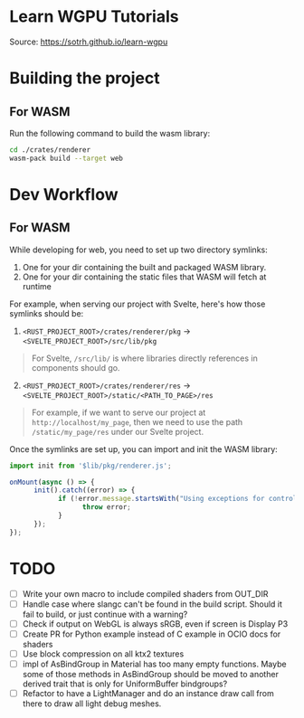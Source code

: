 # Learn WGPU Tutorials
Source: https://sotrh.github.io/learn-wgpu

# Building the project
## For WASM
Run the following command to build the wasm library:
```bash
cd ./crates/renderer
wasm-pack build --target web
```

# Dev Workflow
## For WASM
While developing for web, you need to set up two directory symlinks:
1. One for your dir containing the built and packaged WASM library.
2. One for your dir containing the static files that WASM will fetch at runtime

For example, when serving our project with Svelte, here's how those symlinks should be:
1. `<RUST_PROJECT_ROOT>/crates/renderer/pkg` -> `<SVELTE_PROJECT_ROOT>/src/lib/pkg`
> For Svelte, `/src/lib/` is where libraries directly references in components should go.

2. `<RUST_PROJECT_ROOT>/crates/renderer/res` -> `<SVELTE_PROJECT_ROOT>/static/<PATH_TO_PAGE>/res`
> For example, if we want to serve our project at `http://localhost/my_page`, then we
> need to use the path `/static/my_page/res` under our Svelte project.

Once the symlinks are set up, you can import and init the WASM library:
```typescript
import init from '$lib/pkg/renderer.js';

onMount(async () => {
      init().catch((error) => {
            if (!error.message.startsWith("Using exceptions for control flow,")) {
                  throw error;
            }
      });
});
```
 
# TODO
- [ ] Write your own macro to include compiled shaders from OUT_DIR
- [ ] Handle case where slangc can't be found in the build script. Should it fail to build, or just continue with a warning?
- [ ] Check if output on WebGL is always sRGB, even if screen is Display P3
- [ ] Create PR for Python example instead of C example in OCIO docs for shaders
- [ ] Use block compression on all ktx2 textures
- [ ] impl of AsBindGroup in Material has too many empty functions. Maybe some of those methods in AsBindGroup should be moved to another derived trait that is only for UniformBuffer bindgroups?
- [ ] Refactor to have a LightManager and do an instance draw call from there to draw all light debug meshes.
